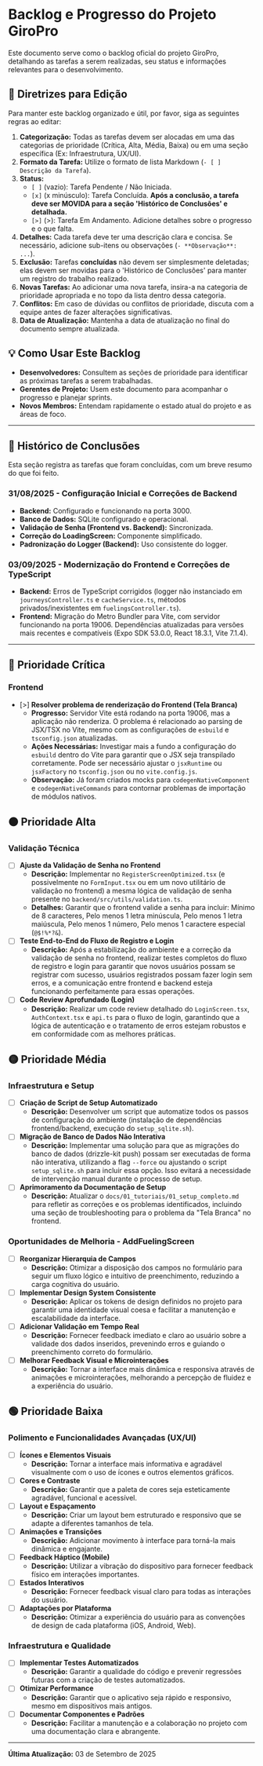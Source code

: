 # Backlog e Progresso do Projeto GiroPro

Este documento serve como o backlog oficial do projeto GiroPro, detalhando as tarefas a serem realizadas, seu status e informações relevantes para o desenvolvimento.

## 📝 Diretrizes para Edição

Para manter este backlog organizado e útil, por favor, siga as seguintes regras ao editar:

1.  **Categorização:** Todas as tarefas devem ser alocadas em uma das categorias de prioridade (Crítica, Alta, Média, Baixa) ou em uma seção específica (Ex: Infraestrutura, UX/UI).
2.  **Formato da Tarefa:** Utilize o formato de lista Markdown (`- [ ] Descrição da Tarefa`).
3.  **Status:**
    *   `[ ]` (vazio): Tarefa Pendente / Não Iniciada.
    *   `[x]` (x minúsculo): Tarefa Concluída. **Após a conclusão, a tarefa deve ser MOVIDA para a seção 'Histórico de Conclusões' e detalhada.**
    *   `[>]` (>): Tarefa Em Andamento. Adicione detalhes sobre o progresso e o que falta.
4.  **Detalhes:** Cada tarefa deve ter uma descrição clara e concisa. Se necessário, adicione sub-itens ou observações (`- **Observação**: ...`).
5.  **Exclusão:** Tarefas **concluídas** não devem ser simplesmente deletadas; elas devem ser movidas para o 'Histórico de Conclusões' para manter um registro do trabalho realizado.
6.  **Novas Tarefas:** Ao adicionar uma nova tarefa, insira-a na categoria de prioridade apropriada e no topo da lista dentro dessa categoria.
7.  **Conflitos:** Em caso de dúvidas ou conflitos de prioridade, discuta com a equipe antes de fazer alterações significativas.
8.  **Data de Atualização:** Mantenha a data de atualização no final do documento sempre atualizada.

## 💡 Como Usar Este Backlog

*   **Desenvolvedores:** Consultem as seções de prioridade para identificar as próximas tarefas a serem trabalhadas.
*   **Gerentes de Projeto:** Usem este documento para acompanhar o progresso e planejar sprints.
*   **Novos Membros:** Entendam rapidamente o estado atual do projeto e as áreas de foco.

---




## 📜 Histórico de Conclusões

Esta seção registra as tarefas que foram concluídas, com um breve resumo do que foi feito.

### 31/08/2025 - Configuração Inicial e Correções de Backend
- **Backend:** Configurado e funcionando na porta 3000.
- **Banco de Dados:** SQLite configurado e operacional.
- **Validação de Senha (Frontend vs. Backend):** Sincronizada.
- **Correção do LoadingScreen:** Componente simplificado.
- **Padronização do Logger (Backend):** Uso consistente do logger.

### 03/09/2025 - Modernização do Frontend e Correções de TypeScript
- **Backend:** Erros de TypeScript corrigidos (logger não instanciado em `journeysController.ts` e `cacheService.ts`, métodos privados/inexistentes em `fuelingsController.ts`).
- **Frontend:** Migração do Metro Bundler para Vite, com servidor funcionando na porta 19006. Dependências atualizadas para versões mais recentes e compatíveis (Expo SDK 53.0.0, React 18.3.1, Vite 7.1.4).

---




## 🔴 Prioridade Crítica

### Frontend
- [>] **Resolver problema de renderização do Frontend (Tela Branca)**
  - **Progresso:** Servidor Vite está rodando na porta 19006, mas a aplicação não renderiza. O problema é relacionado ao parsing de JSX/TSX no Vite, mesmo com as configurações de `esbuild` e `tsconfig.json` atualizadas.
  - **Ações Necessárias:** Investigar mais a fundo a configuração do `esbuild` dentro do Vite para garantir que o JSX seja transpilado corretamente. Pode ser necessário ajustar o `jsxRuntime` ou `jsxFactory` no `tsconfig.json` ou no `vite.config.js`.
  - **Observação:** Já foram criados mocks para `codegenNativeComponent` e `codegenNativeCommands` para contornar problemas de importação de módulos nativos.

## 🟠 Prioridade Alta

### Validação Técnica
- [ ] **Ajuste da Validação de Senha no Frontend**
  - **Descrição:** Implementar no `RegisterScreenOptimized.tsx` (e possivelmente no `FormInput.tsx` ou em um novo utilitário de validação no frontend) a mesma lógica de validação de senha presente no `backend/src/utils/validation.ts`.
  - **Detalhes:** Garantir que o frontend valide a senha para incluir: Mínimo de 8 caracteres, Pelo menos 1 letra minúscula, Pelo menos 1 letra maiúscula, Pelo menos 1 número, Pelo menos 1 caractere especial (`@$!%*?&`).
- [ ] **Teste End-to-End do Fluxo de Registro e Login**
  - **Descrição:** Após a estabilização do ambiente e a correção da validação de senha no frontend, realizar testes completos do fluxo de registro e login para garantir que novos usuários possam se registrar com sucesso, usuários registrados possam fazer login sem erros, e a comunicação entre frontend e backend esteja funcionando perfeitamente para essas operações.
- [ ] **Code Review Aprofundado (Login)**
  - **Descrição:** Realizar um code review detalhado do `LoginScreen.tsx`, `AuthContext.tsx` e `api.ts` para o fluxo de login, garantindo que a lógica de autenticação e o tratamento de erros estejam robustos e em conformidade com as melhores práticas.

## 🟡 Prioridade Média

### Infraestrutura e Setup
- [ ] **Criação de Script de Setup Automatizado**
  - **Descrição:** Desenvolver um script que automatize todos os passos de configuração do ambiente (instalação de dependências frontend/backend, execução do `setup_sqlite.sh`).
- [ ] **Migração de Banco de Dados Não Interativa**
  - **Descrição:** Implementar uma solução para que as migrações do banco de dados (drizzle-kit push) possam ser executadas de forma não interativa, utilizando a flag `--force` ou ajustando o script `setup_sqlite.sh` para incluir essa opção. Isso evitará a necessidade de intervenção manual durante o processo de setup.
- [ ] **Aprimoramento da Documentação de Setup**
  - **Descrição:** Atualizar o `docs/01_tutoriais/01_setup_completo.md` para refletir as correções e os problemas identificados, incluindo uma seção de troubleshooting para o problema da "Tela Branca" no frontend.

### Oportunidades de Melhoria - AddFuelingScreen
- [ ] **Reorganizar Hierarquia de Campos**
  - **Descrição:** Otimizar a disposição dos campos no formulário para seguir um fluxo lógico e intuitivo de preenchimento, reduzindo a carga cognitiva do usuário.
- [ ] **Implementar Design System Consistente**
  - **Descrição:** Aplicar os tokens de design definidos no projeto para garantir uma identidade visual coesa e facilitar a manutenção e escalabilidade da interface.
- [ ] **Adicionar Validação em Tempo Real**
  - **Descrição:** Fornecer feedback imediato e claro ao usuário sobre a validade dos dados inseridos, prevenindo erros e guiando o preenchimento correto do formulário.
- [ ] **Melhorar Feedback Visual e Microinterações**
  - **Descrição:** Tornar a interface mais dinâmica e responsiva através de animações e microinterações, melhorando a percepção de fluidez e a experiência do usuário.

## 🟢 Prioridade Baixa

### Polimento e Funcionalidades Avançadas (UX/UI)
- [ ] **Ícones e Elementos Visuais**
  - **Descrição:** Tornar a interface mais informativa e agradável visualmente com o uso de ícones e outros elementos gráficos.
- [ ] **Cores e Contraste**
  - **Descrição:** Garantir que a paleta de cores seja esteticamente agradável, funcional e acessível.
- [ ] **Layout e Espaçamento**
  - **Descrição:** Criar um layout bem estruturado e responsivo que se adapte a diferentes tamanhos de tela.
- [ ] **Animações e Transições**
  - **Descrição:** Adicionar movimento à interface para torná-la mais dinâmica e engajante.
- [ ] **Feedback Háptico (Mobile)**
  - **Descrição:** Utilizar a vibração do dispositivo para fornecer feedback físico em interações importantes.
- [ ] **Estados Interativos**
  - **Descrição:** Fornecer feedback visual claro para todas as interações do usuário.
- [ ] **Adaptações por Plataforma**
  - **Descrição:** Otimizar a experiência do usuário para as convenções de design de cada plataforma (iOS, Android, Web).

### Infraestrutura e Qualidade
- [ ] **Implementar Testes Automatizados**
  - **Descrição:** Garantir a qualidade do código e prevenir regressões futuras com a criação de testes automatizados.
- [ ] **Otimizar Performance**
  - **Descrição:** Garantir que o aplicativo seja rápido e responsivo, mesmo em dispositivos mais antigos.
- [ ] **Documentar Componentes e Padrões**
  - **Descrição:** Facilitar a manutenção e a colaboração no projeto com uma documentação clara e abrangente.

---

**Última Atualização:** 03 de Setembro de 2025
